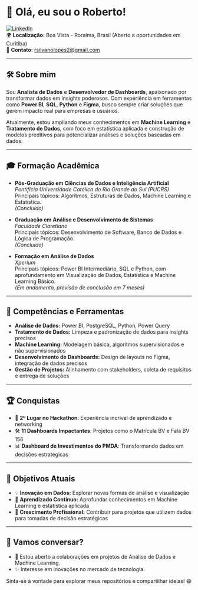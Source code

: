 # 👋 Olá, eu sou o Roberto! 

[![LinkedIn](https://img.shields.io/badge/LinkedIn-0077B5?style=flat&logo=linkedin&logoColor=white)](https://www.linkedin.com/in/roberto-silvano-lopes)  
🌍 **Localização:** Boa Vista - Roraima, Brasil (Aberto a oportunidades em Curitiba)  
📩 **Contato:** [rsilvanolopes2@gmail.com](mailto:rsilvanolopes2@gmail.com)  

---

## 🛠️ Sobre mim

Sou **Analista de Dados** e **Desenvolvedor de Dashboards**, apaixonado por transformar dados em insights poderosos. Com experiência em ferramentas como **Power BI**, **SQL**, **Python** e **Figma**, busco sempre criar soluções que gerem impacto real para empresas e usuários.

Atualmente, estou ampliando meus conhecimentos em **Machine Learning** e **Tratamento de Dados**, com foco em estatística aplicada e construção de modelos preditivos para potencializar análises e soluções baseadas em dados.

---

## 🎓 Formação Acadêmica

- **Pós-Graduação em Ciências de Dados e Inteligência Artificial**  
  *Pontifícia Universidade Católica do Rio Grande do Sul (PUCRS)*  
  Principais tópicos: Algoritmos, Estruturas de Dados, Machine Learning e Estatística.  
  *(Concluído)*

- **Graduação em Análise e Desenvolvimento de Sistemas**  
  *Faculdade Claretiano*  
  Principais tópicos: Desenvolvimento de Software, Banco de Dados e Lógica de Programação.  
  *(Concluído)*

- **Formação em Análise de Dados**  
  *Xperium*  
  Principais tópicos: Power BI Intermediário, SQL e Python, com aprofundamento em Visualização de Dados, Estatística e Machine Learning Básico.  
  *(Em andamento, previsão de conclusão em 7 meses)*

---

## 🚀 Competências e Ferramentas

- **Análise de Dados:** Power BI, PostgreSQL, Python, Power Query  
- **Tratamento de Dados:** Limpeza e padronização de dados para insights precisos  
- **Machine Learning:** Modelagem básica, algoritmos supervisionados e não supervisionados  
- **Desenvolvimento de Dashboards:** Design de layouts no Figma, integração de dados precisos  
- **Gestão de Projetos:** Alinhamento com stakeholders, coleta de requisitos e entrega de soluções  

---

## 🏆 Conquistas

- 🥈 **2º Lugar no Hackathon**: Experiência incrível de aprendizado e networking  
- 🛠️ **11 Dashboards Impactantes**: Projetos como o Matrícula BV e Fala BV 156  
- 📊 **Dashboard de Investimentos do PMDA**: Transformando dados em decisões estratégicas  

---

## 🎯 Objetivos Atuais

- 💡 **Inovação em Dados:** Explorar novas formas de análise e visualização  
- 🤖 **Aprendizado Contínuo:** Aprofundar conhecimentos em Machine Learning e estatística aplicada  
- 🌟 **Crescimento Profissional:** Contribuir para projetos que utilizem dados para tomadas de decisão estratégicas  

---

## 💬 Vamos conversar?

- 🌟 Estou aberto a colaborações em projetos de Análise de Dados e Machine Learning.  
- ✨ Interesse em inovações no mercado de tecnologia.

Sinta-se à vontade para explorar meus repositórios e compartilhar ideias! 😄



